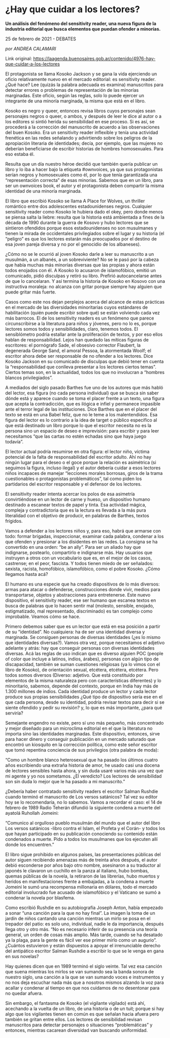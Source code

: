 # ¿Hay que cuidar a los lectores?

**Un análisis del fenómeno del sensitivity reader, una nueva figura de la industria editorial que busca elementos que puedan ofender a minorías.**

25 de febrero de 2021 - DEBATES

_por ANDREA CALAMARI_

Link original: https://laagenda.buenosaires.gob.ar/contenido/4976-hay-que-cuidar-a-los-lectores



El protagonista se llama Kosoko Jackson y se gana la vida ejerciendo un oficio relativamente nuevo en el mercado editorial: es sensitivity reader. ¿Qué hace? Lee (quizás la palabra adecuada es examina) manuscritos para detectar errores o problemas de representación de las minorías marginadas. Este oficio, según las reglas, solo lo puede ejercer un integrante de una minoría marginada, la misma que está en el libro.




Kosoko es negro y queer, entonces revisa libros cuyos personajes sean personajes negros o queer, o ambos, y después de leer le dice al autor o a los editores si sintió herida su sensibilidad en ese proceso. Si es así, se procederá a la corrección del manuscrito de acuerdo a las observaciones del buen Kosoko. Era un sensitivity reader inflexible y tenía una actividad frenética en las redes señalando y advirtiendo sobre los peligros de la apropiación literaria de identidades; decía, por ejemplo, que las mujeres no deberían beneficiarse de escribir historias de hombres homosexuales. Para eso estaba él.




Resulta que un día nuestro héroe decidió que también quería publicar un libro y lo iba a hacer bajo la etiqueta #ownvoices, ya que sus protagonistas serían negros y homosexuales como él, por lo que tenía garantizada una “representación correcta” de esas minorías. Sabemos que en un libro, para ser un ownvoices book, el autor y el protagonista deben compartir la misma identidad de una minoría marginada.




El libro que escribió Kosoko se llama A Place for Wolves, un thriller romántico entre dos adolescentes estadounidenses negros. Cualquier sensitivity reader como Kosoko le hubiera dado el okey, pero donde menos se piensa salta la liebre: resulta que la historia está ambientada a fines de la década de 1990 durante la guerra de Kosovo y hubo lectores que se sintieron ofendidos porque esos estadounidenses no son musulmanes y tienen la mirada de occidentales privilegiados sobre el lugar y su historia (el “peligro” es que los lectores estarán más preocupados por el destino de esa joven pareja diversa y no por el genocidio de los albaneses).




¿Cómo no se le ocurrió al joven Kosoko darle a leer su manuscrito a un musulmán, a un albanés, a un sobreviviente? No se le pasó por la cabeza que había muchas más minorías diversas que las propias y ahora están todos enojados con él. A Kosoko lo acusaron de islamofóbico, emitió un comunicado, pidió disculpas y retiró su libro. Prefirió autocancelarse antes de que lo cancelaran. Y así termina la historia de Kosoko en Kosovo con una instructiva moraleja: no alcanza con gritar porque siempre hay alguien que puede gritar más fuerte.




Casos como este nos dejan perplejos acerca del alcance de estas prácticas en el mercado de las diversidades minoritarias cuyos estándares de habilitación (quién puede escribir sobre qué) se están volviendo cada vez más barrocos. El de los sensitivity readers es un fenómeno que parece circunscribirse a la literatura para niños y jóvenes, pero no lo es, porque lectores somos todos y sensibilidades, claro, tenemos todos. El sensiblómetro podría estallar ante la proliferación de textos, y por eso ellos hablan de responsabilidad. Lejos han quedado las míticas figuras de escritores: el pornógrafo Sade, el obsesivo corrector Flaubert, la degenerada George Sand, el amoral Pessoa, la atormentada Woolf; el escritor ahora debe ser responsable de no ofender a los lectores. Dice Kosoko Jackson en su comunicado de disculpas que debió tener en cuenta la “responsabilidad que conlleva presentar a los lectores ciertos temas". Ciertos temas son, en la actualidad, todos los que no involucran a “hombres blancos privilegiados”.




A mediados del siglo pasado Barthes fue uno de los autores que más habló del lector, esa figura (no cada persona individual) que se busca sin saber dónde está y aparece cuando se toma el placer frente a un texto, una figura que acepta la contradicción, que es ilógica e infiel y permanece impasible ante el terror legal de las instituciones. Dice Barthes que en el placer del texto se está en una Babel feliz, que no le teme a los malentendidos. Esa figura del lector es lo contrario a la idea de target o público específico al que está destinado un libro porque lo que el escritor necesita no es la persona sino un espacio de deseo e imprevisión: para escribir y para leer necesitamos “que las cartas no estén echadas sino que haya juego todavía”.




El lector actual podría resumirse en otra figura: el lector niño, víctima potencial de la falta de responsabilidad del escritor adulto. Ahí no hay ningún lugar para el deseo o el goce porque la relación es asimétrica (si seguimos la figura, incluso ilegal) y el autor debería cuidar a esos lectores niños incapaces de manejar “lecciones morales borrosas, giros de la trama cuestionables o protagonistas problemáticos”, tal como piden los partidarios del escritor responsable y el defensor de los lectores.




El sensitivity reader intenta acercar los polos de esa asimetría convirtiéndose en un lector de carne y hueso, un dispositivo humano destinado a escanear textos de papel y tinta. Esa actividad mágica, compleja y contradictoria que es la lectura es llevada a la más pura literalidad con el objetivo de producir, en palabras de Barthes, textos frígidos.




Vamos a defender a los lectores niños y, para eso, habrá que armarse con todo: formar brigadas, inspeccionar, examinar cada palabra, condenar a los que ofenden y presionar a los disidentes en las redes. La consigna se ha convertido en una orden: “be an ally”. Para ser un aliado hay que indignarse, postearlo, compartirlo e indignarse más. Hay usuarios que instruyen a otros con un vocabulario que es, en el mejor de los casos, castrense; en el peor, fascista. Y todos tienen miedo de ser señalados: sexista, racista, homofóbico, islamofóbico, como el pobre Kosoko. ¿Cómo llegamos hasta acá?




El humano es una especie que ha creado dispositivos de lo más diversos: armas para atacar o defenderse, construcciones donde vivir, medios para transportarse, objetos y abstracciones para entretenerse. Este nuevo dispositivo, el sensitivity reader, ese ser humano que escanea textos en busca de palabras que lo hacen sentir mal (molesto, sensible, enojado, estigmatizado, mal representado, discriminado) es tan complejo como improbable. Veamos cómo se hace.




Primero debemos saber que es un lector que está en esa posición a partir de su “identidad”. No cualquiera: ha de ser una identidad diversa y marginada. Se consiguen personas de diversas identidades (¿es lo mismo que identidades diversas?). Vamos otra vez, porque necesitamos el adjetivo adelante y atrás: hay que conseguir personas con diversas identidades diversas. Acá las reglas de uso indican que es diverso alguien POC (people of color que incluye a latinos, indios, árabes), personas con algún tipo de discapacidad, también se suman cuestiones religiosas (ya lo vimos con el libro de Kosoko), de orientación sexual, etcétera, etcétera, etcétera. Pero todos somos diversos (Diverso: adjetivo. Que está constituido por elementos de la misma naturaleza pero con características diferentes) y lo minoritario, sabemos, depende del contexto, porque en India hay más de 1.300 millones de indios. Cada identidad produce un lector y cada lector produce sus propias sensibilidades ¿Qué tipo de dispositivo sería ese en el que cada persona, desde su identidad, podría revisar textos para decir si se siente ofendido y pedir su revisión? y, lo que es más importante, ¿para qué serviría?




Semejante engendro no existe, pero sí uno más pequeño, más concentrado y mejor diseñado para un microclima editorial en el que la literatura no importa sino las identidades marginadas. Este dispositivo, entonces, sirve para hacer dinero y conseguir publicación en un mercado saturado que encontró un kiosquito en la corrección política, como este señor escritor que tomó repentina conciencia de sus privilegios (otra palabra de moda):




“Como un hombre blanco heterosexual que ha pasado los últimos cuatro años escribiendo una extraña historia de amor, he usado casi una docena de lectores sensibles hasta ahora, y sin duda usaré varios más una vez que mi agente y yo nos sometamos. ¿El veredicto? Los lectores de sensibilidad son sin duda lo mejor que le ha pasado a mi manuscrito.”




¿Debería haber contratado sensitivity readers el escritor Salman Rushdie cuando terminó el manuscrito de Los versos satánicos? Tal vez su editor hoy se lo recomendaría, no lo sabemos. Vamos a recordar el caso: el 14 de febrero de 1989 Radio Teherán difundió la siguiente condena a muerte del ayatolá Ruhollah Jomeini:




“Comunico al orgulloso pueblo musulmán del mundo que el autor del libro Los versos satánicos -libro contra el Islam, el Profeta y el Corán- y todos los que hayan participado en su publicación conociendo su contenido están condenados a muerte. Pido a todos los musulmanes que los ejecuten allí donde los encuentren.”




El libro sigue prohibido en algunos países, las presentaciones públicas del autor siguen recibiendo amenazas más de treinta años después, el autor debió esconderse por años bajo otro nombre, asesinaron a su traductor al japonés le clavaron un cuchillo en la panza al italiano, hubo bombas, quemas públicas de la novela, la retiraron de las librerías, hubo muertos y heridos en manifestaciones frente a embajadas, a la condena a muerte Jomeini le sumó una recompensa millonaria en dólares, todo el mercado editorial involucrado fue acusado de islamofóbico y el Vaticano se sumó a condenar la novela por blasfema.




Como escribió Rushdie en su autobiografía Joseph Anton, había empezado a sonar “una canción para la que no hay final”. La imagen la toma de un jardín de niños cantando una canción mientras un mirlo se posa en el trepador del patio: es solo uno, individual, nadie le da importancia, después llega otro y otro más. “No es necesario inferir de su presencia una teoría general, un orden de cosas más amplio. Más tarde, cuando se ha desatado ya la plaga, para la gente es fácil ver ese primer mirlo como un augurio”. ¿Cuántos estuvieron y están dispuestos a apoyar el irrenunciable derecho del antipático escritor Salman Rushdie a escribir lo que se le venga en gana en sus novelas?




Hay quienes dicen que en 1989 terminó el siglo veinte. Tal vez esa canción que suena mientras los mirlos se van sumando sea la banda sonora de nuestro siglo, una canción a la que se van sumando voces e instrumentos y no nos deja escuchar nada más que a nosotros mismos alzando la voz para acallar y condenar al tiempo en que nos cuidamos de no desentonar para no quedar afuera.




Sin embargo, el fantasma de Kosoko (el vigilante vigilado) está ahí, acechando a la vuelta de un libro, de una historia o de un tuit; porque si hay algo que los vigilantes tienen en común es que señalan hacia afuera pero también se gritan entre ellos. Los lectores de sensibilidad revisan manuscritos para detectar personajes o situaciones “problemáticas” y entonces, mientras cacarean diversidad van buscando uniformidad.



